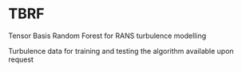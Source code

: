 # TBRF
Tensor Basis Random Forest for RANS turbulence modelling

Turbulence data for training and testing the algorithm available upon request
